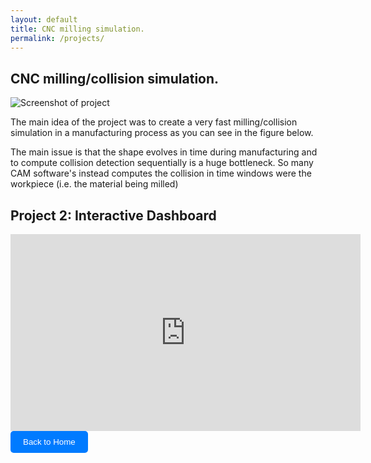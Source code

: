 ```yaml
---
layout: default
title: CNC milling simulation. 
permalink: /projects/
---
```

## CNC milling/collision simulation.
![Screenshot of project](assets/images/project1.png)

The main idea of the project was to create a very fast milling/collision simulation in a manufacturing process as you
can see in the figure below.


The main issue is that the shape evolves in time during manufacturing and to compute collision detection sequentially 
is a huge bottleneck. So many CAM software's instead computes the collision in time windows were the workpiece (i.e. the
material being milled) 


## Project 2: Interactive Dashboard
<iframe width="560" height="315" src="https://www.youtube.com/embed/example" frameborder="0" allowfullscreen></iframe>



<a href="/ivan-homepage/README.md">
    <button style="padding:10px 20px; background-color:#007BFF; color:white; border:none; border-radius:5px; cursor:pointer;">
        Back to Home
    </button>
</a>
